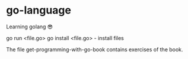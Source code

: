 # go-language
Learning golang 😎

go run <file.go>
go install <file.go> - install files

The file get-programming-with-go-book contains exercises of the book.
